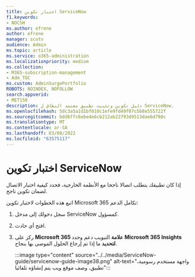 ```yaml
---
title: اختبار تكوين ServiceNow
f1.keywords:
- NOCSH
ms.author: efrene
author: efrene
manager: scotv
audience: Admin
ms.topic: article
ms.service: o365-administration
ms.localizationpriority: medium
ms.collection:
- M365-subscription-management
- Adm_TOC
ms.custom: AdminSurgePortfolio
ROBOTS: NOINDEX, NOFOLLOW
search.appverid:
- MET150
description: دليل تكوين وتثبيت تطبيق معتمد النطاق ل ServiceNow.
ms.openlocfilehash: 5dc3a5a1d1bf010c1efe9fd49f07c5b8e555722f
ms.sourcegitcommit: bdd6ffc6ebe4e6cb212ab22793d9513dae6d798c
ms.translationtype: MT
ms.contentlocale: ar-SA
ms.lasthandoff: 03/08/2022
ms.locfileid: "63575117"
---
```

# <a name="testing-the-servicenow-configuration"></a>اختبار تكوين ServiceNow

إذا كان تطبيقك يتطلب اتصالا ناجحا مع الأنظمة الخارجية، فحدد كيفية اختبار الاتصال لضمان تكوين ناجح.

اتبع هذه الخطوات لاختبار تكوين Microsoft 365 تكامل الدعم:

1. سجل دخولك إلى مدخل ServiceNow كمسؤول.

2. افتح أي حادث.

3. ركز على **Microsoft 365 علامة** التبويب دعم وحدد **Microsoft 365 Insights لتحديد** ما إذا تم إرجاع الحلول الموصى بها بنجاح.

    :::image type="content" source="../../media/ServiceNow-guide/servicenow-guide-image38.png" alt-text="واجهة مستخدم رسومية، تطبيق، وصف موقع ويب يتم إنشاؤه تلقائيا":::
